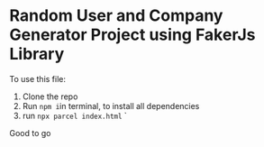 #  Random User and Company Generator Project using FakerJs Library

To use this file: 
1. Clone the repo
2. Run `npm i`in terminal, to install all dependencies
3. run `npx parcel index.html` `

Good to go